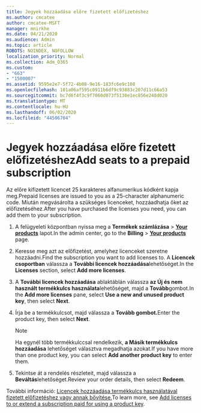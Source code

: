 ```yaml
---
title: Jegyek hozzáadása előre fizetett előfizetéshez
ms.author: cmcatee
author: cmcatee-MSFT
manager: mnirkhe
ms.date: 04/21/2020
ms.audience: Admin
ms.topic: article
ROBOTS: NOINDEX, NOFOLLOW
localization_priority: Normal
ms.collection: Adm_O365
ms.custom:
- "663"
- "1500007"
ms.assetid: 9595e2e7-5f72-4b08-9e16-183fc6e9c108
ms.openlocfilehash: 101a06af595c0911b6df9c93883c207d11c66a53
ms.sourcegitcommit: bc7d6f4f3c9f7060d073f5130e1ec856e248d020
ms.translationtype: MT
ms.contentlocale: hu-HU
ms.lasthandoff: 06/02/2020
ms.locfileid: "44506704"
---
```

# <a name="add-seats-to-a-prepaid-subscription"></a><span data-ttu-id="65169-102">Jegyek hozzáadása előre fizetett előfizetéshez</span><span class="sxs-lookup"><span data-stu-id="65169-102">Add seats to a prepaid subscription</span></span>

<span data-ttu-id="65169-103">Az előre kifizetett licencet 25 karakteres alfanumerikus kódként kapja meg.</span><span class="sxs-lookup"><span data-stu-id="65169-103">Prepaid licenses are issued to you as a 25-character alphanumeric code.</span></span> <span data-ttu-id="65169-104">Miután megvásárolta a szükséges licenceket, hozzáadhatja őket az előfizetéséhez.</span><span class="sxs-lookup"><span data-stu-id="65169-104">After you have purchased the licenses you need, you can add them to your subscription.</span></span> 

1. <span data-ttu-id="65169-105">A felügyeleti központban nyissa meg a **Termékek számlázása**  >  **[Your products](https://go.microsoft.com/fwlink/p/?linkid=842054)** lapot.</span><span class="sxs-lookup"><span data-stu-id="65169-105">In the admin center, go to the **Billing** > **[Your products](https://go.microsoft.com/fwlink/p/?linkid=842054)** page.</span></span>

2. <span data-ttu-id="65169-106">Keresse meg azt az előfizetést, amelyhez licenceket szeretne hozzáadni.</span><span class="sxs-lookup"><span data-stu-id="65169-106">Find the subscription you want to add licenses to.</span></span> <span data-ttu-id="65169-107">A **Licencek csoportban** válassza a **További licencek hozzáadása**lehetőséget.</span><span class="sxs-lookup"><span data-stu-id="65169-107">In the **Licenses** section, select **Add more licenses**.</span></span>

3. <span data-ttu-id="65169-108">A **További licencek hozzáadása** ablaktáblán válassza **az Új és nem használt termékkulcs használata**lehetőséget, majd a **Tovább**gombot.</span><span class="sxs-lookup"><span data-stu-id="65169-108">In the **Add more licenses** pane, select **Use a new and unused product key**, then select **Next**.</span></span>

4. <span data-ttu-id="65169-109">Írja be a termékkulcsot, majd válassza a **Tovább gombot.**</span><span class="sxs-lookup"><span data-stu-id="65169-109">Enter the product key, then select **Next**.</span></span>

    > [!NOTE]
    > <span data-ttu-id="65169-110">Ha egynél több termékkulccsal rendelkezik, **a Másik termékkulcs hozzáadása** lehetőséget választva megadhatja azokat.</span><span class="sxs-lookup"><span data-stu-id="65169-110">If you have more than one product key, you can select **Add another product key** to enter them.</span></span>

5. <span data-ttu-id="65169-111">Tekintse át a rendelés részleteit, majd válassza a **Beváltás**lehetőséget.</span><span class="sxs-lookup"><span data-stu-id="65169-111">Review your order details, then select **Redeem**.</span></span>

<span data-ttu-id="65169-112">További információ: [Licencek hozzáadása termékkulcs használatával fizetett előfizetéshez vagy annak bővítése.](https://docs.microsoft.com/microsoft-365/commerce/licenses/add-licenses-using-product-key)</span><span class="sxs-lookup"><span data-stu-id="65169-112">To learn more, see [Add licenses to or extend a subscription paid for using a product key](https://docs.microsoft.com/microsoft-365/commerce/licenses/add-licenses-using-product-key).</span></span>